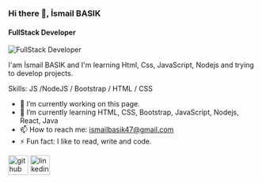 ### Hi there 👋, İsmail BASIK
#### FullStack Developer
![FullStack Developer](https://arturssmirnovs.github.io/github-profile-readme-generator/images/banner.png)

I'am İsmail BASIK and I'm learning Html, Css, JavaScript, Nodejs and trying to develop projects.

Skills:  JS /NodeJS / Bootstrap / HTML / CSS

- 🔭 I’m currently working on this page. 
- 🌱 I’m currently learning HTML, CSS, Bootstrap, JavaScript, Nodejs, React, Java 
- 📫 How to reach me: ismailbasik47@gmail.com 
- ⚡ Fun fact: I like to read, write and code. 


[<img src='https://cdn.jsdelivr.net/npm/simple-icons@3.0.1/icons/github.svg' alt='github' height='40'>](https://github.com/ismailbask)  [<img src='https://cdn.jsdelivr.net/npm/simple-icons@3.0.1/icons/linkedin.svg' alt='linkedin' height='40'>](https://www.linkedin.com/in/https://www.linkedin.com/in/ismailbasik//)  

